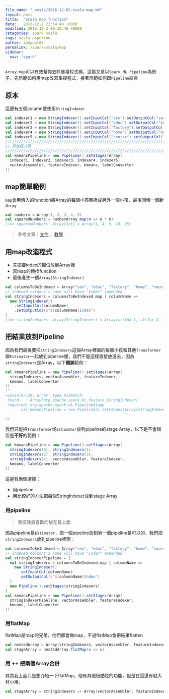 ```yaml
---
file_name: "_posts/2016-12-02-scala-map.md"
layout: post
title:  "Scala map function"
date:   2016-12-2 22:54:48 +0800
modified: 2016-12-3 09:30:48 +0800
categories: spark scala
tags: scala pipeline
author: iampaul83
permalink: /spark/scala/map
sidebar:
  nav: "spark"
---
```


`Array.map`可以有效幫你去除重複程式碼，這篇文章以`Spark ML Pipeline`為例子，先示範如何用map改寫重複程式，接著示範如何跟`Pipeline`結合



## 原本

這邊有五個column要使用`StringIndexer`

```scala
val indexer1 = new StringIndexer().setInputCol("sex").setOutputCol("sexIndex")
val indexer2 = new StringIndexer().setInputCol("educ").setOutputCol("educIndex")
val indexer3 = new StringIndexer().setInputCol("factory").setOutputCol("factoryIndex")
val indexer4 = new StringIndexer().setInputCol("home").setOutputCol("homeIndex")
val indexer5 = new StringIndexer().setInputCol("course").setOutputCol("courseIndex")
////////////////////////////////////////////////////////////////////////////////////
// 其他程式碼
////////////////////////////////////////////////////////////////////////////////////
val kmeansPipeline = new Pipeline().setStages(Array(
  indexer1, indexer2, indexer3, indexer4, indexer5,
  vectorAssembler, featureIndexer, kmeans, labelConverter
))
```


## map簡單範例

`map`會用傳入的function將Array的每個小孩轉換成另外一個小孩，最後回傳一個新Array

```scala
val numbers = Array(1, 2, 3, 4, 5)
val squaredNumbers = numberArray.map(n => n * n)
//=> squaredNumbers: Array[Int] = Array(1, 4, 9, 16, 25)
```

> 參考文章：[文件](http://www.scala-lang.org/api/2.12.x/scala/Array.html#map[B](f:A=>B):Array[B])
> ，[教學](http://www.brunton-spall.co.uk/post/2011/12/02/map-map-and-flatmap-in-scala/)

## 用map改造程式

- 先把要index的欄位放到Array裡
- 寫map的轉換function
- 最後產生一個`Array[StringIndexer]`

```scala
val columnsToBeIndexed = Array("sex", "educ", "factory", "home", "course")
// indexed columns's name will have "Index" appended
val stringIndexers = columnsToBeIndexed.map { columnName =>
  new StringIndexer()
    .setInputCol(columnName)
    .setOutputCol(s"${columnName}Index")
}
//=> stringIndexers: Array[StringIndexer] = Array(strIdx_1, strInx_2, ...
```

## 把結果放到Pipeline

因為我們最後要把`stringIndexers`這個Array裡面的每個小孩和其他`Transformer`跟`Estimator`一起放到pipeline裡，我們不能這樣直接放進去，因為`stringIndexers`是Array，以下**錯誤**範例：

```scala
val kmeansPipeline = new Pipeline().setStages(Array(
  stringIndexers, vectorAssembler, featureIndexer,
  kmeans, labelConverter
))
/*
<console>:29: error: type mismatch;
 found   : Array[org.apache.spark.ml.feature.StringIndexer]
 required: org.apache.spark.ml.PipelineStage
       val kmeansPipeline = new Pipeline().setStages(Array(stringIndexers, vectorAssemb...
                                                     ^
*/
```



我們只能把`Transformer`或`Estimator`放到pipeline的stage Array，以下是不會錯但是**不好**的範例：

```scala
val kmeansPipeline = new Pipeline().setStages(Array(
  stringIndexers(0), stringIndexers(1),
  stringIndexers(2), stringIndexers(3),
  stringIndexers(4), vectorAssembler, featureIndexer,
  kmeans, labelConverter
))
```



這邊有兩個選擇：

- 用pipeline
- 用比較好的方法把每個StringIndexer放到stage Array


### 用pipeline

> 我把我最喜歡的放在最上面

因為pipeline是`Estimator`，把一個pipeline放到另一個pipeline是可以的，我們把`stringIndexers`放到pipeline裡面：

```scala
val columnsToBeIndexed = Array("sex", "educ", "factory", "home", "course")
// indexed columns's name will have "Index" appended
val stringIndexerPipeline = {
  val stringIndexers = columnsToBeIndexed.map { columnName =>
    new StringIndexer()
      .setInputCol(columnName)
      .setOutputCol(s"${columnName}Index")
  }
  new Pipeline().setStages(stringIndexers)
}
val kmeansPipeline = new Pipeline().setStages(Array(
  stringIndexerPipeline, vectorAssembler, featureIndexer,
  kmeans, labelConverter
))
```



### 用flatMap

flatMap是map的兄弟，他們都會做map，不過flatMap會把結果flatten

```scala
val nestedArray = Array(stringIndexers, vectorAssembler, featureIndexer, kmeans, labelConverter)
val stageArray = nestedArray.flatMap(s => s)
```



### 用 ++ 把兩個Array合併

其實我上面只是想介紹一下flatMap，他有其他很酷炫的功能，但是在這邊有點大材小用。

```scala
val stageArray = stringIndexers ++ Array(vectorAssembler, featureIndexer, kmeans, labelConverter)
```
